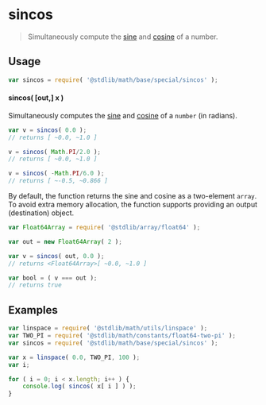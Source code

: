 # sincos

> Simultaneously compute the [sine][@stdlib/math/base/special/sin] and [cosine][@stdlib/math/base/special/cos] of a number.

<section class="usage">

## Usage

```javascript
var sincos = require( '@stdlib/math/base/special/sincos' );
```

#### sincos( \[out,] x )

Simultaneously computes the [sine][@stdlib/math/base/special/sin] and [cosine][@stdlib/math/base/special/cos] of a `number` (in radians).

```javascript
var v = sincos( 0.0 );
// returns [ ~0.0, ~1.0 ]

v = sincos( Math.PI/2.0 );
// returns [ ~0.0, ~1.0 ]

v = sincos( -Math.PI/6.0 );
// returns [ ~-0.5, ~0.866 ]
```

By default, the function returns the sine and cosine as a two-element `array`. To avoid extra memory allocation, the function supports providing an output (destination) object.

```javascript
var Float64Array = require( '@stdlib/array/float64' );

var out = new Float64Array( 2 );

var v = sincos( out, 0.0 );
// returns <Float64Array>[ ~0.0, ~1.0 ]

var bool = ( v === out );
// returns true
```

</section>

<!-- /.usage -->

<section class="examples">

## Examples

```javascript
var linspace = require( '@stdlib/math/utils/linspace' );
var TWO_PI = require( '@stdlib/math/constants/float64-two-pi' );
var sincos = require( '@stdlib/math/base/special/sincos' );

var x = linspace( 0.0, TWO_PI, 100 );
var i;

for ( i = 0; i < x.length; i++ ) {
    console.log( sincos( x[ i ] ) );
}
```

</section>

<!-- /.examples -->

<section class="links">

[@stdlib/math/base/special/sin]: https://github.com/stdlib-js/stdlib/tree/develop/lib/node_modules/%40stdlib/math/base/special/sin

[@stdlib/math/base/special/cos]: https://github.com/stdlib-js/stdlib/tree/develop/lib/node_modules/%40stdlib/math/base/special/cos

</section>

<!-- /.links -->
